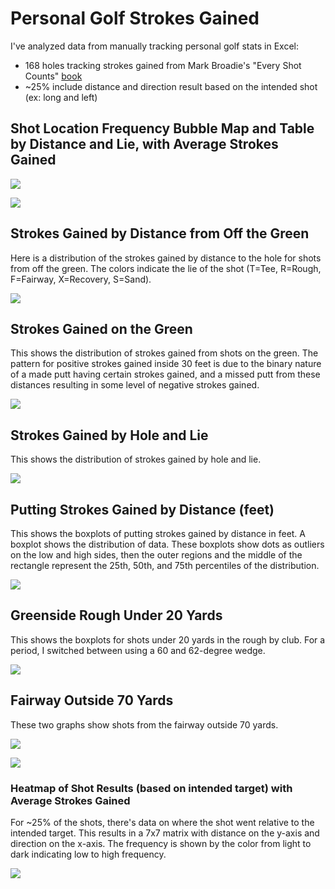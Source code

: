 # Personal Golf Strokes Gained
I've analyzed data from manually tracking personal golf stats in Excel:
- 168 holes tracking strokes gained from Mark Broadie's "Every Shot Counts" [book](https://www.amazon.com/Every-Shot-Counts-Revolutionary-Performance/dp/1592407501)
- ~25% include distance and direction result based on the intended shot (ex: long and left)


## Shot Location Frequency Bubble Map and Table by Distance and Lie, with Average Strokes Gained

![](/images/_bubble_map.png)


![](/images/_shots_sg_table.png)


## Strokes Gained by Distance from Off the Green
Here is a distribution of the strokes gained by distance to the hole for shots from off the green. The colors indicate the lie of the shot (T=Tee, R=Rough, F=Fairway, X=Recovery, S=Sand).

![](/images/SG_dist_not_on_green.png)

## Strokes Gained on the Green
This shows the distribution of strokes gained from shots on the green. The pattern for positive strokes gained inside 30 feet is due to the binary nature of a made putt having certain strokes gained, and a missed putt from these distances resulting in some level of negative strokes gained.

![](/images/SG_green.png)

## Strokes Gained by Hole and Lie
This shows the distribution of strokes gained by hole and lie.

![](/images/SG_by_Hole_and_Lie.png)

## Putting Strokes Gained by Distance (feet)
This shows the boxplots of putting strokes gained by distance in feet. A boxplot shows the distribution of data. These boxplots show dots as outliers on the low and high sides, then the outer regions and the middle of the rectangle represent the 25th, 50th, and 75th percentiles of the distribution.

![](/images/Putting_SG_by_dist.png)

## Greenside Rough Under 20 Yards
This shows the boxplots for shots under 20 yards in the rough by club. For a period, I switched between using a 60 and 62-degree wedge.

![](/images/Greenside_Rough.png)

## Fairway Outside 70 Yards
These two graphs show shots from the fairway outside 70 yards.

![](/images/FW_outside_70_yards.png)

![](/images/W_outside_70_yards_2.png)



### Heatmap of Shot Results (based on intended target) with Average Strokes Gained
For ~25% of the shots, there's data on where the shot went relative to the intended target. This results in a 7x7 matrix with distance on the y-axis and direction on the x-axis. The frequency is shown by the color from light to dark indicating low to high frequency.

![](/images/heatmap_1.png)
